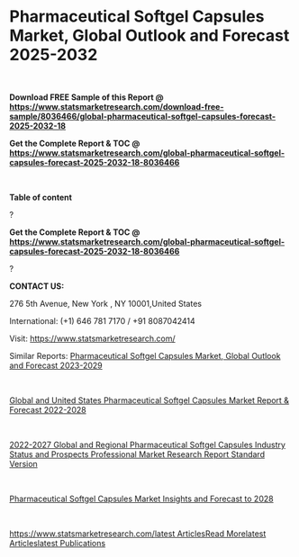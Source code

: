 <h1>Pharmaceutical Softgel Capsules Market, Global Outlook and Forecast 2025-2032</h1><br/><p><strong>Download FREE Sample of this Report @ <a href="https://www.statsmarketresearch.com/download-free-sample/8036466/global-pharmaceutical-softgel-capsules-forecast-2025-2032-18">https://www.statsmarketresearch.com/download-free-sample/8036466/global-pharmaceutical-softgel-capsules-forecast-2025-2032-18</a></strong></p>
 
 
 
 <div><b>Get the Complete Report & TOC @ <a href="https://www.statsmarketresearch.com/global-pharmaceutical-softgel-capsules-forecast-2025-2032-18-8036466">https://www.statsmarketresearch.com/global-pharmaceutical-softgel-capsules-forecast-2025-2032-18-8036466</a></b></div>
 
 
 
 <p><br />
 
 <b>Table of content</b></p>
 
 
 
 <p>? </p>
 
 
 
 <div><b>Get the Complete Report & TOC @ <a href="https://www.statsmarketresearch.com/global-pharmaceutical-softgel-capsules-forecast-2025-2032-18-8036466">https://www.statsmarketresearch.com/global-pharmaceutical-softgel-capsules-forecast-2025-2032-18-8036466</a></b></div>
 
 
 
 <p>? </p>
 
 
 
 <p><b>CONTACT US:</b><br />
 
 276 5th Avenue, New York , NY 10001,United States<br />
 
 International: (+1) 646 781 7170 / +91 8087042414<br />
 
 Visit: <a href="https://www.statsmarketresearch.com/">https://www.statsmarketresearch.com/</a><br />
 
 Similar Reports: <a href="https://www.statsmarketresearch.com/global-pharmaceutical-softgel-capsules-forecast-2025-2032-18-8036466">Pharmaceutical Softgel Capsules Market, Global Outlook and Forecast 2023-2029</a><br />
 
 <br />
 
 <a href="https://www.statsmarketresearch.com/global-pharmaceutical-softgel-capsules-forecast-2025-2032-18-8036466">Global and United States Pharmaceutical Softgel Capsules Market Report & Forecast 2022-2028</a><br />
 
 <br />
 
 <a href="https://www.statsmarketresearch.com/global-pharmaceutical-softgel-capsules-forecast-2025-2032-18-8036466">2022-2027 Global and Regional Pharmaceutical Softgel Capsules Industry Status and Prospects Professional Market Research Report Standard Version</a><br />
 
 <br />
 
 <a href="https://www.statsmarketresearch.com/global-pharmaceutical-softgel-capsules-forecast-2025-2032-18-8036466">Pharmaceutical Softgel Capsules Market Insights and Forecast to 2028</a><br />
 
 <br />
 
 <a href="https://gyeongbokgung.com">https://www.statsmarketresearch.com/</a><a href="https://hallyeomaritime.com">latest Articles</a><a href="https://jingwansa.com">Read More</a><a href="https://nguoiviet.jp/">latest Articles</a><a href="https://www.intelmarketresearch.com/">latest Publications</a></p>